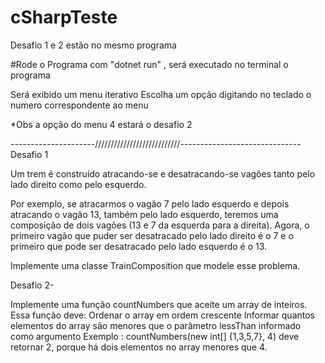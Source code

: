 # cSharpTeste
Desafio 1 e 2 estão no mesmo programa

#Rode o Programa com "dotnet run" , será executado no terminal o programa

Será exibido um menu iterativo
Escolha um opção digitando no teclado o numero correspondente ao menu


*Obs a opção do menu  4 estará o desafio 2

---------------------///////////////////////////------------------------------
Desafio 1 

Um trem é construído atracando-se e desatracando-se vagões tanto pelo lado direito como pelo esquerdo.

Por exemplo, se atracarmos o vagão 7 pelo lado esquerdo e depois atracando o vagão 13, também pelo lado esquerdo, teremos uma composição de dois vagões (13 e 7 da esquerda para a direita). Agora, o primeiro vagão que puder ser desatracado pelo lado direito é o 7  e o primeiro que pode ser desatracado pelo lado esquerdo é o 13.

Implemente uma classe TrainComposition que modele esse problema.


Desafio 2-

Implemente uma função countNumbers que aceite um array de inteiros. Essa função deve:
Ordenar o array em ordem crescente
Informar quantos elementos do array são menores que o parâmetro lessThan informado como argumento 
Exemplo : countNumbers(new int[] {1,3,5,7}, 4) deve retornar 2, porque há dois elementos no array menores que 4. 
